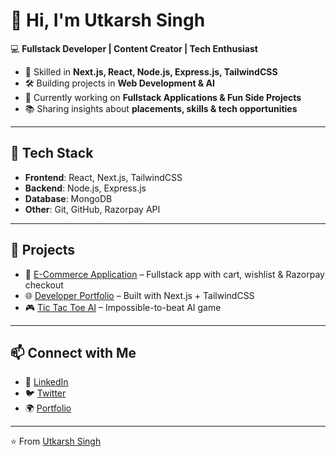 # 👋 Hi, I'm Utkarsh Singh  

💻 **Fullstack Developer | Content Creator | Tech Enthusiast**  

- 🚀 Skilled in **Next.js, React, Node.js, Express.js, TailwindCSS**  
- 🛠️ Building projects in **Web Development & AI**  
- 🎯 Currently working on **Fullstack Applications & Fun Side Projects**  
- 📚 Sharing insights about **placements, skills & tech opportunities**  

---

## 🧰 Tech Stack  
- **Frontend**: React, Next.js, TailwindCSS  
- **Backend**: Node.js, Express.js  
- **Database**: MongoDB  
- **Other**: Git, GitHub, Razorpay API  

---

## 📌 Projects  
- 🛒 [E-Commerce Application](#) – Fullstack app with cart, wishlist & Razorpay checkout  
- 🌐 [Developer Portfolio](#) – Built with Next.js + TailwindCSS  
- 🎮 [Tic Tac Toe AI](#) – Impossible-to-beat AI game  

---

## 📫 Connect with Me  
- 💼 [LinkedIn](https://linkedin.com/in/yourprofile)  
- 🐦 [Twitter](https://twitter.com/yourprofile)  
- 🌍 [Portfolio](https://yourportfolio.com)  

---
⭐️ From [Utkarsh Singh](https://github.com/utkarsh-singh)
